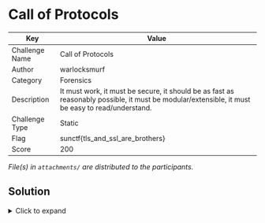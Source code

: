 # Call of Protocols

| Key            | Value                                                                                                                                            |
|----------------|--------------------------------------------------------------------------------------------------------------------------------------------------|
| Challenge Name | Call of Protocols                                                                                                                                |
| Author         | warlocksmurf                                                                                                                                     |
| Category       | Forensics                                                                                                                                        |
| Description    | It must work, it must be secure, it should be as fast as reasonably possible, it must be modular/extensible, it must be easy to read/understand. |
| Challenge Type | Static                                                                                                                                           |
| Flag           | sunctf{tls_and_ssl_are_brothers}                                                                                                                 |
| Score          | 200                                                                                                                                              |

*File(s) in `attachments/` are distributed to the participants.*

## Solution

<details>
<summary>Click to expand</summary>

1) Extract HTTP objects for a sslkey log file and a PCAP file

   ![sol1](docs/sol1.png)

2) Use the sslkey log file to decrypt the TLS packets in the other PCAP file

   ![sol2](docs/sol2.png)

</details>
